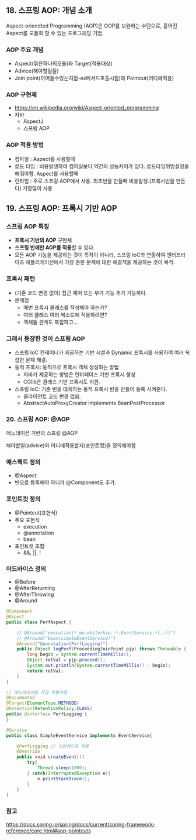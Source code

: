 ## 18. 스프링 AOP: 개념 소개
Aspect-oriendted Programming (AOP)은 OOP를 보완하는 수단으로, 흩어진 Aspect를 모듈화 할 수 있는 프로그래밍 기법.

### AOP 주요 개념
- Aspect(묶은하나의모듈)와 Target(적용대상)
- Advice(해야할일들)
- Join point(끼어들수있는지점-ex메서드호출시점)와 Pointcut(어디에적용)

### AOP 구현체
- https://en.wikipedia.org/wiki/Aspect-oriented_programming
- 자바
	- AspectJ
	- 스프링 AOP

### AOP 적용 방법
- 컴파일 : Aspect를 사용할때
- 로드 타임 : 비용발생하여 컴파일보다 약간의 성능차이가 있다. 로드타임위빙설정을 해줘야함. Aspect를 사용할때
- 런타임 : 주로 스프링 AOP에서 사용. 최초빈을 만들때 비용발생.(프록시빈을 만든다) 가장많이 사용

## 19. 스프링 AOP: 프록시 기반 AOP
### 스프링 AOP 특징
- **프록시 기반의 AOP** 구현체
- **스프링 빈에만 AOP를 적용**할 수 있다.
- 모든 AOP 기능을 제공하는 것이 목적이 아니라, 스프링 IoC와 연동하여 엔터프라이즈 애플리케이션에서 가장 흔한 문제에 대한 해결책을 제공하는 것이 목적.

### 프록시 패턴
- (기존 코드 변경 없이) 접근 제어 또는 부가 기능 추가 가능하다.
- 문제점
	- 매번 프록시 클래스를 작성해야 하는가?
	- 여러 클래스 여러 메소드에 적용하려면?
	- 객체들 관계도 복잡하고...

### 그래서 등장한 것이 스프링 AOP
- 스프링 IoC 컨테이너가 제공하는 기반 시설과 Dynamic 프록시를 사용하여 여러 복잡한 문제 해결.
- 동적 프록시: 동적으로 프록시 객체 생성하는 방법
	- 자바가 제공하는 방법은 인터페이스 기반 프록시 생성.
	- CGlib은 클래스 기반 프록시도 지원.
- 스프링 IoC: 기존 빈을 대체하는 동적 프록시 빈을 만들어 등록 시켜준다.
	- 클라이언트 코드 변경 없음.
	- AbstractAutoProxyCreator implements BeanPostProcessor

### 20. 스프링 AOP: @AOP
애노테이션 기반의 스프링 @AOP

해야할일(advice)와 어디에적용할지(포인트컷)을 정의해야함  

### 애스팩트 정의
- @Aspect
- 빈으로 등록해야 하니까 @Component도 추가.

### 포인트컷 정의
- @Pointcut(표현식)
- 주요 표현식
	- execution
	- @annotation
	- bean
- 포인트컷 조합
	- &&, ||, !

### 어드바이스 정의
- @Before
- @AfterReturning
- @AfterThrowing
- @Around

~~~java
@Component
@Aspect
public class PerfAspect {

	// @Around("execution(* me.whiteship..*.EventService.*(..))")
	// @Around("bean(simpleEventService)")
	@Around("@annotation(PerfLogging)")
	public Object logPerf(ProceedingJoinPoint pjp) throws Throwable {
		long begin = System.currentTImeMillis();
		Object retVal = pjp.proceed();
		System.out.println(System.currentTimeMillis() - begin);
		return retVal;
	}
}
~~~
~~~java
// 애노테이션을 직접 만들어줌
@Documented
@Target(ElementType.METHODD)
@Retention(RetentionPolicy.CLASS)
public @interface PerfLogging {
}
~~~
~~~java
@Service
public class SimpleEventService implements EventService{

	@PerfLogging // 이런식으로 적용
	@Override
	public void createEvent(){
		try{
			Thread.sleep(1000);
		} catch(InterruptedException e){
			e.printStackTrace();
		}
	}
}
~~~

### 참고
https://docs.spring.io/spring/docs/current/spring-framework-reference/core.html#aop-pointcuts